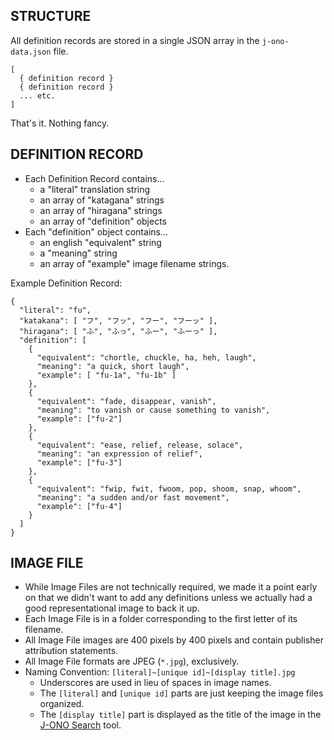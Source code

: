 ## STRUCTURE
All definition records are stored in a single JSON array in the `j-ono-data.json` file.
```
[  
  { definition record }  
  { definition record }  
  ... etc.  
]
```

That's it.  Nothing fancy.

## DEFINITION RECORD
* Each Definition Record contains...
  * a "literal" translation string
  * an array of "katagana" strings
  * an array of "hiragana" strings
  * an array of "definition" objects
* Each "definition" object contains...
  * an english "equivalent" string
  * a "meaning" string
  * an array of "example" image filename strings.

Example Definition Record:
```
{
  "literal": "fu",
  "katakana": [ "フ", "フッ", "フー", "フーッ" ],
  "hiragana": [ "ふ", "ふっ", "ふー", "ふーっ" ],
  "definition": [
    {
      "equivalent": "chortle, chuckle, ha, heh, laugh",
      "meaning": "a quick, short laugh",
      "example": [ "fu-1a", "fu-1b" ]
    },
    {
      "equivalent": "fade, disappear, vanish",
      "meaning": "to vanish or cause something to vanish",
      "example": ["fu-2"]
    },
    {
      "equivalent": "ease, relief, release, solace",
      "meaning": "an expression of relief",
      "example": ["fu-3"]
    },
    {
      "equivalent": "fwip, fwit, fwoom, pop, shoom, snap, whoom",
      "meaning": "a sudden and/or fast movement",
      "example": ["fu-4"]
    }
  ]
}
```

## IMAGE FILE
* While Image Files are not technically required, we made it a point early on that we didn't want to add any definitions unless we actually had a good representational image to back it up.
* Each Image File is in a folder corresponding to the first letter of its filename.
* All Image File images are 400 pixels by 400 pixels and contain publisher attribution statements.
* All Image File formats are JPEG (`*.jpg`), exclusively.
* Naming Convention: `[literal]~[unique id]~[display title].jpg`
  * Underscores are used in lieu of spaces in image names.
  * The `[literal]` and `[unique id]` parts are just keeping the image files organized.
  * The `[display title]` part is displayed as the title of the image in the [J-ONO Search](https://j-ono.com/) tool.

